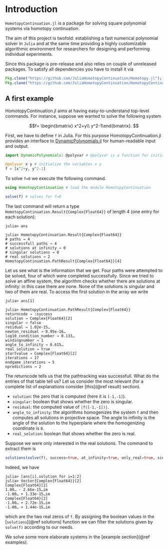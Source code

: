 # Introduction
`HomotopyContinuation.jl` is a package for solving square polynomial systems via homotopy continuation.

The aim of this project is twofold: establishing a fast numerical polynomial solver in `Julia` and at the same time providing a highly customizable algorithmic environment for researchers for designing and performing individual experiments.

Since this package is pre-release and also relies on couple of unreleased packages. To satisfy all dependencies you have to install it via

```julia
Pkg.clone("https://github.com/JuliaHomotopyContinuation/Homotopy.jl");
Pkg.clone("https://github.com/JuliaHomotopyContinuation/HomotopyContinuation.jl.git")
```

## A first example
HomotopyContinuation.jl aims at having easy-to-understand top-level commands. For instance, suppose we wanted to solve the following system

```math
f= \begin{bmatrix} x^2+y\\ y^2-1\end{bmatrix}.  
```

First, we have to define ``f`` in Julia. For this purpose
HomotopyContinuation.jl provides an interface to [DynamicPolynomials.jl](https://github.com/JuliaAlgebra/DynamicPolynomials.jl) for human-readable input and output.

```julia
import DynamicPolynomials: @polyvar # @polyvar is a function for initializing variables.

@polyvar x y # initialize the variables x y
f = [x^2+y, y^2-1]
```

To solve  ``f=0`` we execute the following command.

```julia
using HomotopyContinuation # load the module HomotopyContinuation

solve(f) # solves for f=0
```

The last command will return a type `HomotopyContinuation.Result{Complex{Float64}}` of length 4 (one entry for each solution):

```julia-repl
julia> ans

julia> HomotopyContinuation.Result{Complex{Float64}}
# paths → 4
# successfull paths → 4
# solutions at infinity → 0
# singular solutions → 0
# real solutions → 2
HomotopyContinuation.PathResult{Complex{Float64}}[4]
```

Let us see what is the information that we get. Four paths were attempted to be solved, four of which were completed successfully. Since we tried to solve an affine system, the algorithm checks whether there are solutions at infinity: in this case there are none. None of the solutions is singular and two of them are real. To access the first solution in the array we write

```julia-repl
julia> ans[1]

julia> HomotopyContinuation.PathResult{Complex{Float64}}
returncode → :success
solution → Complex{Float64}[2]
singular → false
residual → 1.02e-15…
newton_residual → 8.95e-16…
log10_condition_number → 0.133…
windingnumber → 1
angle_to_infinity → 0.615…
real_solution → true
startvalue → Complex{Float64}[2]
iterations → 17
endgame_iterations → 5
npredictions → 2
```

The returncode tells us that the pathtracking was successfull. What do the entries of that table tell us? Let us consider the most relevant (for a complete list of explanations consider [this](@ref result) section).

- `solution`: the zero that is computed (here it is ``[-1,-1]``).
- `singular`: boolean that shows whether the zero is singular.
- `residual`: the computed value of ``|f([-1,-1])|``.
- `angle_to_infinity`: the algorithms homogenizes the system ``f`` and then computes all solutions in projective space. The angle to infinity is the angle of the solution to the hyperplane where the homogenizing coordinate is ``0``.
-  `real_solution`: boolean that shows whether the zero is real.

Suppose we were only interested in the real solutions. The command to extract them is

```julia
solutions(solve(f), success=true, at_infinity=true, only_real=true, singular=true)
```

Indeed, we have
```julia-repl
julia> [ans[i].solution for i=1:2]
julia> Vector{Complex{Float64}}[2]
Complex{Float64}[2]
1.00… - 2.66e-15…im
-1.00… + 1.33e-15…im
Complex{Float64}[2]
-1.00… + 2.72e-15…im
-1.00… + 1.44e-15…im
```
which are the two real zeros of `f`. By assigning the boolean values in the [`solutions`](@ref solutions) function we can filter the solutions given by `solve(f)` according to our needs.

We solve some more elaborate systems in the [example section](@ref examples).
